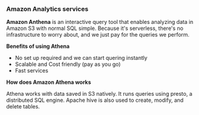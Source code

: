 ### Amazon Analytics services

**Amazon Anthena** is an interactive query tool that enables analyzing data in Amazon S3 with normal SQL simple. Because it's serverless, there's no infrastructure to worry about, and we just pay for the queries we perform.

**Benefits of using Athena**

- No set up required and we can start quering instantly
- Scalable and Cost friendly (pay as you go)
- Fast services

**How does Amazon Athena works**

Athena works with data saved in S3 natively. It runs queries using presto, a distributed SQL engine. Apache hive is also used to create, modify, and delete tables.

